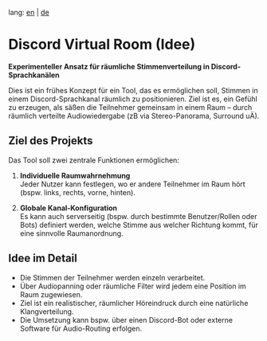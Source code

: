 lang: [en](README.md) | [de](README.de.md)

# Discord Virtual Room (Idee)

**Experimenteller Ansatz für räumliche Stimmenverteilung in Discord-Sprachkanälen**

Dies ist ein frühes Konzept für ein Tool, das es ermöglichen soll, Stimmen in einem Discord-Sprachkanal räumlich zu positionieren. Ziel ist es, ein Gefühl zu erzeugen, als säßen die Teilnehmer gemeinsam in einem Raum – durch räumlich verteilte Audiowiedergabe (zB via Stereo-Panorama, Surround uÄ).

## Ziel des Projekts

Das Tool soll zwei zentrale Funktionen ermöglichen:

1. **Individuelle Raumwahrnehmung**  
   Jeder Nutzer kann festlegen, wo er andere Teilnehmer im Raum hört (bspw. links, rechts, vorne, hinten).

2. **Globale Kanal-Konfiguration**  
   Es kann auch serverseitig (bspw. durch bestimmte Benutzer/Rollen oder Bots) definiert werden, welche Stimme aus welcher Richtung kommt, für eine sinnvolle Raumanordnung.

## Idee im Detail

- Die Stimmen der Teilnehmer werden einzeln verarbeitet.
- Über Audiopanning oder räumliche Filter wird jedem eine Position im Raum zugewiesen.
- Ziel ist ein realistischer, räumlicher Höreindruck durch eine natürliche Klangverteilung.
- Die Umsetzung kann bspw. über einen Discord-Bot oder externe Software für Audio-Routing erfolgen.
